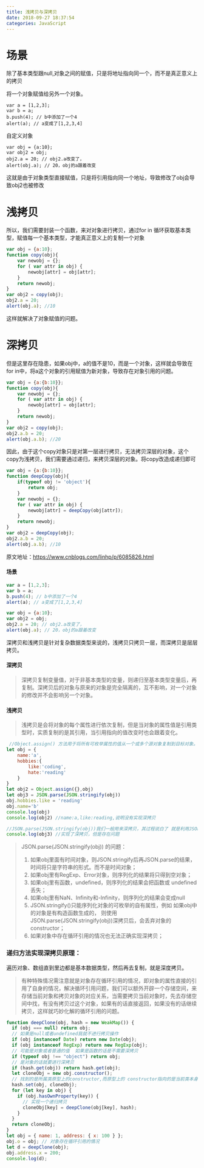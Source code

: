 ```yaml
---
title: 浅拷贝与深拷贝
date: 2018-09-27 18:37:54
categories: JavaScript
---
```


# 场景

除了基本类型跟null,对象之间的赋值，只是将地址指向同一个，而不是真正意义上的拷贝

将一个对象赋值给另外一个对象。

```
var a = [1,2,3];
var b = a;
b.push(4); // b中添加了一个4
alert(a); // a变成了[1,2,3,4]  
```

<!--more-->

自定义对象

```
var obj = {a:10};
var obj2 = obj;
obj2.a = 20; // obj2.a改变了，
alert(obj.a); // 20，obj的a跟着改变  
```

这就是由于对象类型直接赋值，只是将引用指向同一个地址，导致修改了obj会导致obj2也被修改

# 浅拷贝

所以，我们需要封装一个函数，来对对象进行拷贝，通过for in 循环获取基本类型，赋值每一个基本类型，才能真正意义上的复制一个对象

```js
var obj = {a:10};
function copy(obj){
    var newobj = {};
    for ( var attr in obj) {
        newobj[attr] = obj[attr];
    }
    return newobj;
}
var obj2 = copy(obj);
obj2.a = 20;
alert(obj.a); //10  
```

这样就解决了对象赋值的问题。

# 深拷贝

但是这里存在隐患，如果obj中，a的值不是10，而是一个对象，这样就会导致在for in中，将a这个对象的引用赋值为新对象，导致存在对象引用的问题。

```js
var obj = {a:{b:10}};
function copy(obj){
    var newobj = {};
    for ( var attr in obj) {
        newobj[attr] = obj[attr];
    }
    return newobj;
}
var obj2 = copy(obj);
obj2.a.b = 20;
alert(obj.a.b); //20  
```

因此，由于这个copy对象只是对第一层进行拷贝，无法拷贝深层的对象，这个copy为浅拷贝，我们需要通过递归，来拷贝深层的对象。将copy改造成递归即可

```js
var obj = {a:{b:10}};
function deepCopy(obj){
    if(typeof obj != 'object'){
        return obj;
    }
    var newobj = {};
    for ( var attr in obj) {
        newobj[attr] = deepCopy(obj[attr]);
    }
    return newobj;
}
var obj2 = deepCopy(obj);
obj2.a.b = 20;
alert(obj.a.b); //10  
```
原文地址：https://www.cnblogs.com/linhp/p/6085826.html

#### 场景

```js
var a = [1,2,3];
var b = a;
b.push(4); // b中添加了一个4
alert(a); // a变成了[1,2,3,4] 

var obj = {a:10};
var obj2 = obj;
obj2.a = 20; // obj2.a改变了，
alert(obj.a); // 20，obj的a跟着改变 
```
深拷贝和浅拷贝是针对复杂数据类型来说的，浅拷贝只拷贝一层，而深拷贝是层层拷贝。

#### 深拷贝

> 深拷贝复制变量值，对于非基本类型的变量，则递归至基本类型变量后，再复制。深拷贝后的对象与原来的对象是完全隔离的，互不影响，对一个对象的修改并不会影响另一个对象。

#### 浅拷贝

> 浅拷贝是会将对象的每个属性进行依次复制，但是当对象的属性值是引用类型时，实质复制的是其引用，当引用指向的值改变时也会跟着变化。

```js
 //Object.assign() 方法用于将所有可枚举属性的值从一个或多个源对象复制到目标对象。它将返回目标对象
let obj = {
    name:'a',
    hobbies:{
        like:'coding',
        hate:'reading'
    }
}     
let obj2 = Object.assign({},obj)
let obj3 = JSON.parse(JSON.stringify(obj))
obj.hobbies.like = 'reading'
obj.name='b'
console.log(obj)
console.log(obj2) //name:a,like:reading,说明没有实现深拷贝

//JSON.parse(JSON.stringify(obj))我们一般用来深拷贝，其过程说白了 就是利用JSON.stringify 将js对象序列化（JSON字符串），再使用JSON.parse来反序列化(还原)js对象
console.log(obj3) //实现了深拷贝，但是存在问题
```

> JSON.parse(JSON.stringify(obj)) 的问题：
>
> 1. 如果obj里面有时间对象，则JSON.stringify后再JSON.parse的结果，时间将只是字符串的形式。而不是时间对象；
> 2. 如果obj里有RegExp、Error对象，则序列化的结果将只得到空对象；
> 3. 如果obj里有函数，undefined，则序列化的结果会把函数或 undefined丢失；
> 4. 如果obj里有NaN、Infinity和-Infinity，则序列化的结果会变成null
> 5. JSON.stringify()只能序列化对象的可枚举的自有属性，例如 如果obj中的对象是有构造函数生成的， 则使用JSON.parse(JSON.stringify(obj))深拷贝后，会丢弃对象的constructor；
> 6. 如果对象中存在循环引用的情况也无法正确实现深拷贝；

### 递归方法实现深拷贝原理：

遍历对象、数组直到里边都是基本数据类型，然后再去复制，就是深度拷贝。

> 有种特殊情况需注意就是对象存在循环引用的情况，即对象的属性直接的引用了自身的情况，解决循环引用问题，我们可以额外开辟一个存储空间，来存储当前对象和拷贝对象的对应关系，当需要拷贝当前对象时，先去存储空间中找，有没有拷贝过这个对象，如果有的话直接返回，如果没有的话继续拷贝，这样就巧妙化解的循环引用的问题。

```js
function deepClone(obj, hash = new WeakMap()) {
  if (obj === null) return obj; 
  // 如果是null或者undefined我就不进行拷贝操作
  if (obj instanceof Date) return new Date(obj);
  if (obj instanceof RegExp) return new RegExp(obj);
  // 可能是对象或者普通的值  如果是函数的话是不需要深拷贝
  if (typeof obj !== "object") return obj;
  // 是对象的话就要进行深拷贝
  if (hash.get(obj)) return hash.get(obj);
  let cloneObj = new obj.constructor();
  // 找到的是所属类原型上的constructor,而原型上的 constructor指向的是当前类本身
  hash.set(obj, cloneObj);
  for (let key in obj) {
    if (obj.hasOwnProperty(key)) {
      // 实现一个递归拷贝
      cloneObj[key] = deepClone(obj[key], hash);
    }
  }
  return cloneObj;
}
let obj = { name: 1, address: { x: 100 } };
obj.o = obj; // 对象存在循环引用的情况
let d = deepClone(obj);
obj.address.x = 200;
console.log(d);
```

